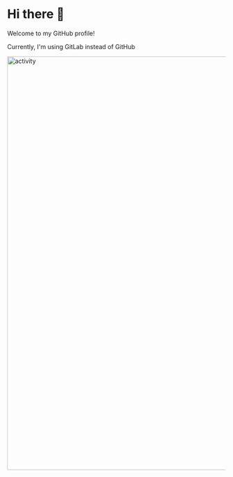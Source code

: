 # Hi there 👋

Welcome to my GitHub profile!


Currently, I'm using GitLab instead of GitHub

<img width="956" alt="activity" src="https://github.com/sugiantodenny01/sugiantodenny01/assets/32387597/118062b6-95bd-4ed2-853e-271009c18acb">
